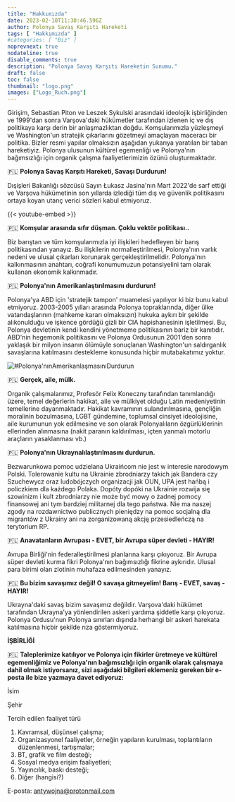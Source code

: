 ```yaml
---
title: "Hakkımızda"
date: 2023-02-10T11:30:46.596Z
author: Polonya Savaş Karşıtı Hareketi
tags: [ "Hakkımızda" ]
#categories: [ "Biz" ]
noprevnext: true
nodateline: true
disable_comments: true
description: "Polonya Savaş Karşıtı Hareketin Sunumu."
draft: false
toc: false
thumbnail: "logo.png"
images: ["Logo_Ruch.png"]
---
```


Girişim, Sebastian Piton ve Leszek Sykulski arasındaki ideolojik işbirliğinden ve 1999'dan sonra Varşova'daki hükümetler tarafından izlenen iç ve dış politikaya karşı derin bir anlaşmazlıktan doğdu. Komşularımızla yüzleşmeyi ve Washington'un stratejik çıkarlarını gözetmeyi amaçlayan maceracı bir politika. Bizler resmi yapılar olmaksızın aşağıdan yukarıya yaratılan bir taban hareketiyiz. Polonya ulusunun kültürel egemenliği ve Polonya'nın bağımsızlığı için organik çalışma faaliyetlerimizin özünü oluşturmaktadır.


🇵🇱 **Polonya Savaş Karşıtı Hareketi, Savaşı Durdurun!**


Dışişleri Bakanlığı sözcüsü Sayın Łukasz Jasina'nın Mart 2022'de sarf ettiği ve Varşova hükümetinin son yıllarda izlediği tüm dış ve güvenlik politikasını ortaya koyan utanç verici sözleri kabul etmiyoruz.


{{< youtube-embed >}}


🇵🇱 **Komşular arasında sıfır düşman. Çoklu vektör politikası..**

Biz barıştan ve tüm komşularımızla iyi ilişkileri hedefleyen bir barış politikasından yanayız. Bu ilişkilerin normalleştirilmesi, Polonya'nın varlık nedeni ve ulusal çıkarları korunarak gerçekleştirilmelidir. Polonya'nın kalkınmasının anahtarı, coğrafi konumumuzun potansiyelini tam olarak kullanan ekonomik kalkınmadır.


🇵🇱 **Polonya'nın Amerikanlaştırılmasını durdurun!**


Polonya'ya ABD için 'stratejik tampon' muamelesi yapılıyor ki biz bunu kabul etmiyoruz. 2003-2005 yılları arasında Polonya topraklarında, diğer ülke vatandaşlarının (mahkeme kararı olmaksızın) hukuka aykırı bir şekilde alıkonulduğu ve işkence gördüğü gizli bir CIA hapishanesinin işletilmesi. Bu, Polonya devletinin kendi kendini yönetmeme politikasının bariz bir kanıtıdır. ABD'nin hegemonik politikasını ve Polonya Ordusunun 2001'den sonra yaklaşık bir milyon insanın ölümüyle sonuçlanan Washington'un saldırganlık savaşlarına katılmasını destekleme konusunda hiçbir mutabakatımız yoktur.


![#Polonya'nınAmerikanlaşmasınıDurdurun](/Logo1-450x450.png)


🇵🇱 **Gerçek, aile, mülk.**


Organik çalışmalarımız, Profesör Felix Koneczny tarafından tanımlandığı üzere, temel değerlerin hakikat, aile ve mülkiyet olduğu Latin medeniyetinin temellerine dayanmaktadır. Hakikat kavramının sulandırılmasına, gençliğin moralinin bozulmasına, LGBT gündemine, toplumsal cinsiyet ideolojisine, aile kurumunun yok edilmesine ve son olarak Polonyalıların özgürlüklerinin ellerinden alınmasına (nakit paranın kaldırılması, içten yanmalı motorlu araçların yasaklanması vb.)


🇵🇱 **Polonya'nın Ukraynalılaştırılmasını durdurun.**


Bezwarunkowa pomoc udzielana Ukraińcom nie jest w interesie narodowym Polski. Tolerowanie kultu na Ukrainie zbrodniarzy takich jak Bandera czy Szuchewycz oraz ludobójczych organizacji jak OUN, UPA jest hańbą i policzkiem dla każdego Polaka. Dopóty dopóki na Ukrainie rozwija się szowinizm i kult zbrodniarzy nie może być mowy o żadnej pomocy finansowej ani tym bardziej militarnej dla tego państwa. Nie ma naszej zgody na rozdawnictwo publicznych pieniędzy na pomoc socjalną dla migrantów z Ukrainy ani na zorganizowaną akcję przesiedleńczą na terytorium RP.


🇵🇱 **Anavatanların Avrupası - EVET, bir Avrupa süper devleti - HAYIR!**


Avrupa Birliği'nin federalleştirilmesi planlarına karşı çıkıyoruz. Bir Avrupa süper devleti kurma fikri Polonya'nın bağımsızlığı fikrine aykırıdır. Ulusal para birimi olan zlotinin muhafaza edilmesinden yanayız.


🇵🇱 **Bu bizim savaşımız değil! O savaşa gitmeyelim! Barış - EVET, savaş - HAYIR!**


Ukrayna'daki savaş bizim savaşımız değildir. Varşova'daki hükümet tarafından Ukrayna'ya yönlendirilen askeri yardıma şiddetle karşı çıkıyoruz. Polonya Ordusu'nun Polonya sınırları dışında herhangi bir askeri harekata katılmasına hiçbir şekilde rıza göstermiyoruz.


**İŞBİRLİĞİ**

🇵🇱 **Taleplerimize katılıyor ve Polonya için fikirler üretmeye ve kültürel egemenliğimiz ve Polonya'nın bağımsızlığı için organik olarak çalışmaya dahil olmak istiyorsanız, sizi aşağıdaki bilgileri eklemeniz gereken bir e-posta ile bize yazmaya davet ediyoruz:**

İsim

Şehir

Tercih edilen faaliyet türü
1. Kavramsal, düşünsel çalışma;
2. Organizasyonel faaliyetler, örneğin yapıların kurulması, toplantıların düzenlenmesi, tartışmalar;
3. BT, grafik ve film desteği;
4. Sosyal medya erişim faaliyetleri;
5. Yayıncılık, baskı desteği;
6. Diğer (hangisi?)

E-posta: antywojna@protonmail.com